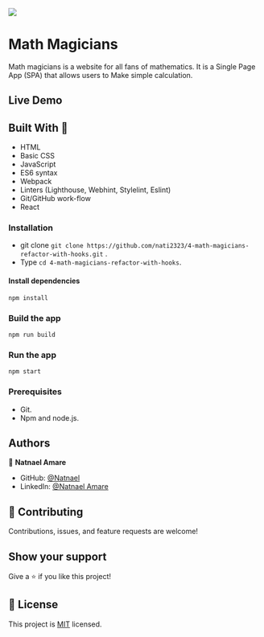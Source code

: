   ![](https://img.shields.io/badge/Microverse-blueviolet) 

# Math Magicians
Math magicians is a website for all fans of mathematics. It is a Single Page App (SPA) that allows users to Make simple calculation.

## Live Demo 

## Built With 🔨

- HTML
- Basic CSS 
- JavaScript
- ES6 syntax
- Webpack
- Linters (Lighthouse, Webhint, Stylelint, Eslint)
- Git/GitHub work-flow
- React
 
### Installation 
- git clone `git clone https://github.com/nati2323/4-math-magicians-refactor-with-hooks.git` .
- Type `cd 4-math-magicians-refactor-with-hooks`.

#### Install dependencies
```
npm install
```
### Build the app
```
npm run build
```
### Run the app

```
npm start
```

### Prerequisites

- Git.
- Npm and node.js.

## Authors

👤 **Natnael Amare**
 
- GitHub: [@Natnael](https://github.com/nati2323)
- LinkedIn: [@Natnael Amare](https://www.linkedin.com/in/natnael-amare-b5844510a/)


## 🤝 Contributing

Contributions, issues, and feature requests are welcome!

## Show your support

Give a ⭐️ if you like this project!

## 📝 License

This project is [MIT](./MIT.md) licensed.
 
